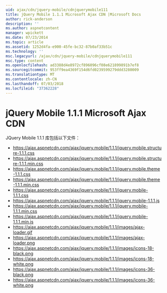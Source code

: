 ```yaml
---
uid: ajax/cdn/jquery-mobile/cdnjquerymobile111
title: jQuery Mobile 1.1.1 Microsoft Ajax CDN |Microsoft Docs
author: rick-anderson
description: ''
ms.author: aspnetcontent
manager: wpickett
ms.date: 07/23/2014
ms.topic: article
ms.assetid: 1252d4fa-e900-45fe-bc32-87b0af33b51c
ms.technology: ''
msc.legacyurl: /ajax/cdn/jquery-mobile/cdnjquerymobile111
msc.type: content
ms.openlocfilehash: ad3388d4e8972cf896096cf08e621899891b7ef8
ms.sourcegitcommit: 953ff9ea4369f154d6fd0239599279ddd3280009
ms.translationtype: MT
ms.contentlocale: zh-CN
ms.lasthandoff: 07/03/2018
ms.locfileid: "37362228"
---
```

<a name="jquery-mobile-111-on-the-microsoft-ajax-cdn"></a>jQuery Mobile 1.1.1 Microsoft Ajax CDN
====================
JQuery Mobile 1.1.1 库包括以下文件：

- https://ajax.aspnetcdn.com/ajax/jquery.mobile/1.1.1/jquery.mobile.structure-1.1.1.css
- https://ajax.aspnetcdn.com/ajax/jquery.mobile/1.1.1/jquery.mobile.structure-1.1.1.min.css
- https://ajax.aspnetcdn.com/ajax/jquery.mobile/1.1.1/jquery.mobile.theme-1.1.1.css
- https://ajax.aspnetcdn.com/ajax/jquery.mobile/1.1.1/jquery.mobile.theme-1.1.1.min.css
- https://ajax.aspnetcdn.com/ajax/jquery.mobile/1.1.1/jquery.mobile-1.1.1.css
- https://ajax.aspnetcdn.com/ajax/jquery.mobile/1.1.1/jquery.mobile-1.1.1.js
- https://ajax.aspnetcdn.com/ajax/jquery.mobile/1.1.1/jquery.mobile-1.1.1.min.css
- https://ajax.aspnetcdn.com/ajax/jquery.mobile/1.1.1/jquery.mobile-1.1.1.min.js
- https://ajax.aspnetcdn.com/ajax/jquery.mobile/1.1.1/images/ajax-loader.gif
- https://ajax.aspnetcdn.com/ajax/jquery.mobile/1.1.1/images/ajax-loader.png
- https://ajax.aspnetcdn.com/ajax/jquery.mobile/1.1.1/images/icons-18-black.png
- https://ajax.aspnetcdn.com/ajax/jquery.mobile/1.1.1/images/icons-18-white.png
- https://ajax.aspnetcdn.com/ajax/jquery.mobile/1.1.1/images/icons-36-black.png
- https://ajax.aspnetcdn.com/ajax/jquery.mobile/1.1.1/images/icons-36-white.png
